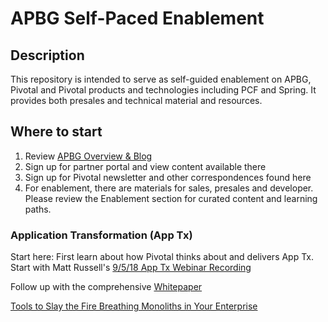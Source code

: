 # APBG Self-Paced Enablement
## Description
This repository is intended to serve as self-guided enablement on APBG, Pivotal and Pivotal products and technologies including PCF and Spring. It provides both presales and technical material and resources.

## Where to start
1. Review [APBG Overview & Blog](/apbg/overview.md)
2. Sign up for partner portal and view content available there
3. Sign up for Pivotal newsletter and other correspondences found here
4. For enablement, there are materials for sales, presales and developer. Please review the Enablement section for curated content and learning paths.



### Application Transformation (App Tx)
Start here:
First learn about how Pivotal thinks about and delivers App Tx. Start with Matt Russell's [9/5/18 App Tx Webinar Recording](https://content.pivotal.io/webinars/sep-5-application-migration-how-to-start-scale-and-succeed-webinar)

Follow up with the comprehensive [Whitepaper](https://content.pivotal.io/white-papers/pivotal-practices-application-transformation)

[Tools to Slay the Fire Breathing Monoliths in Your Enterprise](https://www.youtube.com/watch?v=neL3OQ1GRhY)
